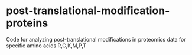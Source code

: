 # post-translational-modification-proteins
Code for analyzing post-translational modifications in proteomics data for specific amino acids R,C,K,M,P,T
